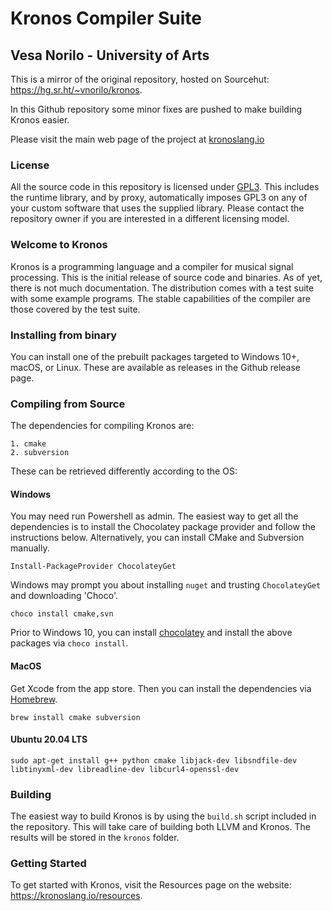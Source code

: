 # Kronos Compiler Suite #

## Vesa Norilo - University of Arts ##

This is a mirror of the original repository, hosted on Sourcehut: https://hg.sr.ht/~vnorilo/kronos.

In this Github repository some minor fixes are pushed to make building Kronos easier.

Please visit the main web page of the project at [kronoslang.io](https://kronoslang.io)

### License ###

All the source code in this repository is licensed under [GPL3](http://www.gnu.org/copyleft/gpl.html). This includes the runtime library, and by proxy, automatically imposes GPL3 on any of your custom software that uses the supplied library. Please contact the repository owner if you are interested in a different licensing model.

### Welcome to Kronos ###

Kronos is a programming language and a compiler for musical signal processing. This is the initial release of source code and binaries. As of yet, there is not much documentation. The distribution comes with a test suite with some example programs. The stable capabilities of the compiler are those covered by the test suite.

### Installing from binary ###

You can install one of the prebuilt packages targeted to Windows 10+, macOS, or Linux. These are available as releases in the Github release page.

### Compiling from Source ###

The dependencies for compiling Kronos are:

    1. cmake
    2. subversion

These can be retrieved differently according to the OS:

#### Windows ####

You may need run Powershell as admin. The easiest way to get all the dependencies is to install the Chocolatey package provider and follow the instructions below. Alternatively, you can install CMake and Subversion manually.

```
Install-PackageProvider ChocolateyGet
```

Windows may prompt you about installing `nuget` and trusting `ChocolateyGet` and downloading 'Choco'.

```
choco install cmake,svn
```

Prior to Windows 10, you can install [chocolatey](https://chocolatey.org/) and install the above packages via `choco install`.

#### MacOS ####

Get Xcode from the app store. Then you can install the dependencies via [Homebrew](https://brew.sh/).

```
brew install cmake subversion
```

#### Ubuntu 20.04 LTS ####

```
sudo apt-get install g++ python cmake libjack-dev libsndfile-dev libtinyxml-dev libreadline-dev libcurl4-openssl-dev
```

### Building ###

The easiest way to build Kronos is by using the `build.sh` script included in the repository. This will take care of building both LLVM and Kronos. The results will be stored in the `kronos` folder.

### Getting Started ###

To get started with Kronos, visit the Resources page on the website: https://kronoslang.io/resources.

